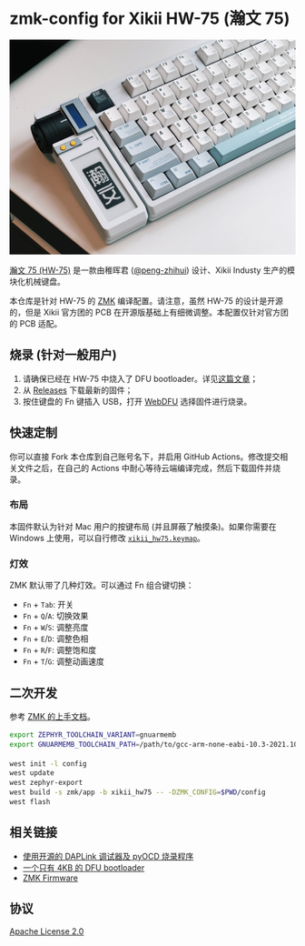 zmk-config for Xikii HW-75 (瀚文 75)
========

![HW-75](https://github.com/peng-zhihui/HelloWord-Keyboard/raw/main/5.Docs/2.Images/hw1.jpg)

[瀚文 75 (HW-75)](https://github.com/peng-zhihui/HelloWord-Keyboard) 是一款由稚晖君 ([@peng-zhihui](https://github.com/peng-zhihui)) 设计、Xikii Industy 生产的模块化机械键盘。

本仓库是针对 HW-75 的 [ZMK](https://github.com/zmkfirmware/zmk) 编译配置。请注意，虽然 HW-75 的设计是开源的，但是 Xikii 官方团的 PCB 在开源版基础上有细微调整。本配置仅针对官方团的 PCB 适配。

## 烧录 (针对一般用户)

1. 请确保已经在 HW-75 中烧入了 DFU bootloader。详见[这篇文章](https://github.com/peng-zhihui/HelloWord-Keyboard/discussions/77)；
2. 从 [Releases](https://github.com/xingrz/zmk-config_xikii_hw-75/releases) 下载最新的固件；
3. 按住键盘的 Fn 键插入 USB，打开 [WebDFU](https://devanlai.github.io/webdfu/dfu-util/) 选择固件进行烧录。

## 快速定制

你可以直接 Fork 本仓库到自己账号名下，并启用 GitHub Actions。修改提交相关文件之后，在自己的 Actions 中耐心等待云端编译完成，然后下载固件并烧录。

### 布局

本固件默认为针对 Mac 用户的按键布局 (并且屏蔽了触摸条)。如果你需要在 Windows 上使用，可以自行修改 [`xikii_hw75.keymap`](config/xikii_hw75.keymap)。

### 灯效

ZMK 默认带了几种灯效。可以通过 Fn 组合键切换：

* `Fn` + `Tab`: 开关
* `Fn` + `Q`/`A`: 切换效果
* `Fn` + `W`/`S`: 调整亮度
* `Fn` + `E`/`D`: 调整色相
* `Fn` + `R`/`F`: 调整饱和度
* `Fn` + `T`/`G`: 调整动画速度

## 二次开发

参考 [ZMK 的上手文档](https://zmk.dev/docs/development/setup#prerequisites)。

```sh
export ZEPHYR_TOOLCHAIN_VARIANT=gnuarmemb
export GNUARMEMB_TOOLCHAIN_PATH=/path/to/gcc-arm-none-eabi-10.3-2021.10

west init -l config
west update
west zephyr-export
west build -s zmk/app -b xikii_hw75 -- -DZMK_CONFIG=$PWD/config
west flash
```

## 相关链接

* [使用开源的 DAPLink 调试器及 pyOCD 烧录程序](https://github.com/peng-zhihui/HelloWord-Keyboard/discussions/76)
* [一个只有 4KB 的 DFU bootloader](https://github.com/peng-zhihui/HelloWord-Keyboard/discussions/77)
* [ZMK Firmware](https://zmk.dev/)

## 协议

[Apache License 2.0](LICENSE)
